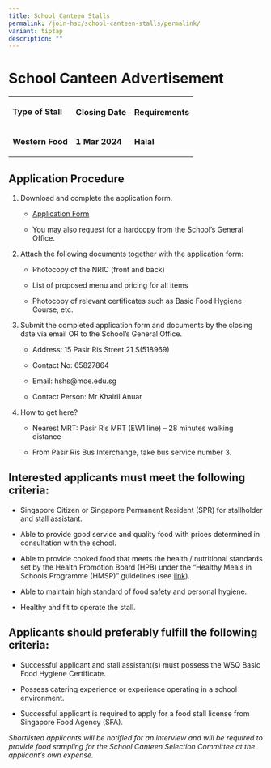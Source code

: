 ```yaml
---
title: School Canteen Stalls
permalink: /join-hsc/school-canteen-stalls/permalink/
variant: tiptap
description: ""
---
```

<h1>School Canteen Advertisement</h1><table><tbody><tr><td rowspan="1" colspan="1"><p><strong>Type of Stall</strong></p></td><th rowspan="1" colspan="1"><p><strong>Closing Date</strong></p></th><th rowspan="1" colspan="1"><p><strong>Requirements</strong></p></th></tr><tr><td rowspan="1" colspan="1"><p><strong>Western Food</strong></p></td><td rowspan="1" colspan="1"><p><strong>1 Mar 2024</strong></p></td><td rowspan="1" colspan="1"><p><strong>Halal</strong></p></td></tr></tbody></table><h2><strong>Application Procedure</strong></h2><ol data-tight="true" class="tight"><li><p>Download and complete the application form. </p><ul data-tight="true" class="tight"><li><p><a href="/files/Join Us/canteen_application_form.pdf" rel="noopener noreferrer nofollow" target="_blank">Application Form</a></p></li><li><p>You may also request for a hardcopy from the School’s General Office.</p><p></p></li></ul></li><li><p>Attach the following documents together with the application form:</p><ul data-tight="true" class="tight"><li><p>Photocopy of the NRIC (front and back)</p></li><li><p>List of proposed menu and pricing for all items</p></li><li><p>Photocopy of relevant certificates such as Basic Food Hygiene Course, etc.</p><p></p></li></ul></li><li><p>Submit the completed application form and documents by the closing date via email OR to the School’s General Office.</p><ul data-tight="true" class="tight"><li><p>Address: 15 Pasir Ris Street 21 S(518969)</p></li><li><p>Contact No: 65827864</p></li><li><p>Email:&nbsp;<a rel="noopener noreferrer nofollow" target="_blank">hshs@moe.edu.sg</a></p></li><li><p>Contact Person: Mr Khairil Anuar</p><p></p></li></ul></li><li><p>How to get here?</p><ul data-tight="true" class="tight"><li><p>Nearest MRT: Pasir Ris MRT (EW1 line) – 28 minutes walking distance</p></li><li><p>From Pasir Ris Bus Interchange, take bus service number 3.</p></li></ul></li></ol><h2><strong>Interested applicants must meet the following criteria:</strong></h2><ul data-tight="true" class="tight"><li><p>Singapore Citizen or Singapore Permanent Resident (SPR) for stallholder and stall assistant.</p></li><li><p>Able to provide good service and quality food with prices determined in consultation with the school.</p></li><li><p>Able to provide cooked food that meets the health / nutritional standards set by the Health Promotion Board (HPB) under the “Healthy Meals in Schools Programme (HMSP)” guidelines (see&nbsp;<a href="https://www.hpb.gov.sg/schools/school-programmes/healthy-meals-in-schools-programme" rel="noopener noreferrer nofollow" target="_blank">link</a>).</p></li><li><p>Able to maintain high standard of food safety and personal hygiene.</p></li><li><p>Healthy and fit to operate the stall.</p></li></ul><h2><strong>Applicants should preferably fulfill the following criteria:</strong></h2><ul data-tight="true" class="tight"><li><p>Successful applicant and stall assistant(s) must possess the WSQ Basic Food Hygiene Certificate.</p></li><li><p>Possess catering experience or experience operating in a school environment.</p></li><li><p>Successful applicant is required to apply for a food stall license from Singapore Food Agency (SFA).</p></li></ul><p><em>Shortlisted applicants will be notified for an interview and will be required to provide food sampling for the School Canteen Selection Committee at the applicant’s own expense.</em></p><p>&nbsp;</p>